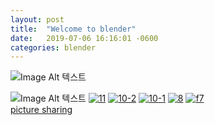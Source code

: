 ```yaml
---
layout: post
title:  "Welcome to blender"
date:   2019-07-06 16:16:01 -0600
categories: blender
---
```


![Image Alt 텍스트](http://blog.jaeyoon.io/assets/img/image.png)

![Image Alt 텍스트](http://blog.jaeyoon.io/assets/img/image.png)
<a href="https://ibb.co/vzhN6Xr"><img src="https://i.ibb.co/YjX5F0K/11.jpg" alt="11" border="0"></a>
<a href="https://ibb.co/F6wcX6L"><img src="https://i.ibb.co/31NVv19/10-2.jpg" alt="10-2" border="0"></a>
<a href="https://ibb.co/tY0j3LP"><img src="https://i.ibb.co/VMFn3wp/10-1.jpg" alt="10-1" border="0"></a>
<a href="https://ibb.co/Bg0HKxc"><img src="https://i.ibb.co/GVzf3Ln/8.jpg" alt="8" border="0"></a>
<a href="https://ibb.co/nMdDb6t"><img src="https://i.ibb.co/Jj6zKmg/f7.jpg" alt="f7" border="0"></a><br /><a target='_blank' href='https://imgbb.com/'>picture sharing</a><br />
